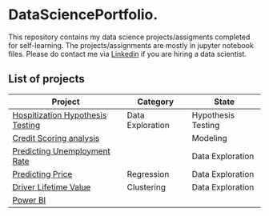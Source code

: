 # DataSciencePortfolio.

This repository contains my data science projects/assigments completed for self-learning. The projects/assignments are mostly in jupyter notebook files.
Please do contact me via [Linkedin](https://linkedin.com/in/omnia-elaeis) if you are hiring a data scientist.

## List of projects
|Project                                                                                                                                |Category                 |State                 |
|---------------------------------------------------------------------------------------------------------------------------------------|----------------------------|----------------------|
|[Hospitization Hypothesis Testing](https://github.com/Omniaahmedm/DataSciencePortfolio./tree/main/Hospitization%20Hypothesis%20Testing)|Data Exploration|Hypothesis Testing|
|[Credit Scoring analysis](https://github.com/Omniaahmedm/DataSciencePortfolio./tree/main/Credit%20Scoring%20analysis)|  |Modeling|
|[Predicting Unemployment Rate]()|  |Data Exploration|
|[Predicting Price]()|Regression|Data Exploration|
|[Driver Lifetime Value]()|Clustering|Data Exploration|
|[Power BI]()| | |
